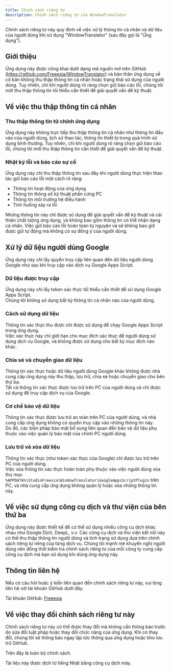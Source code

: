 ```yaml
---
title: Chính sách riêng tư
description: Chính sách riêng tư của WindowTranslator
---
```


Chính sách riêng tư này quy định về việc xử lý thông tin cá nhân và dữ liệu của người dùng khi sử dụng "WindowTranslator" (sau đây gọi là "Ứng dụng").

## Giới thiệu
Ứng dụng này được công khai dưới dạng mã nguồn mở trên GitHub (https://github.com/Freeesia/WindowTranslator) và bản thân ứng dụng về cơ bản không thu thập thông tin cá nhân hoặc trạng thái sử dụng của người dùng. Tuy nhiên, chỉ khi người dùng rõ ràng chọn gửi báo cáo lỗi, chúng tôi mới thu thập thông tin tối thiểu cần thiết để giải quyết vấn đề kỹ thuật.

## Về việc thu thập thông tin cá nhân
### Thu thập thông tin từ chính ứng dụng
Ứng dụng này không trực tiếp thu thập thông tin cá nhân như thông tin đầu vào của người dùng, lịch sử thao tác, thông tin thiết bị trong quá trình sử dụng bình thường.
Tuy nhiên, chỉ khi người dùng rõ ràng chọn gửi báo cáo lỗi, chúng tôi mới thu thập thông tin cần thiết để giải quyết vấn đề kỹ thuật.

### Nhật ký lỗi và báo cáo sự cố
Ứng dụng này chỉ thu thập thông tin sau đây khi người dùng thực hiện thao tác gửi báo cáo lỗi một cách rõ ràng:

- Thông tin hoạt động của ứng dụng
- Thông tin thông số kỹ thuật phần cứng PC
- Thông tin môi trường hệ điều hành
- Tình huống xảy ra lỗi

Những thông tin này chỉ được sử dụng để giải quyết vấn đề kỹ thuật và cải thiện chất lượng ứng dụng, và không bao gồm thông tin có thể nhận dạng cá nhân.
Việc gửi báo cáo lỗi hoàn toàn tự nguyện và sẽ không bao giờ được gửi tự động mà không có sự đồng ý của người dùng.

## Xử lý dữ liệu người dùng Google
Ứng dụng này chỉ lấy quyền truy cập liên quan đến dữ liệu người dùng Google như sau khi truy cập vào dịch vụ Google Apps Script.

### Dữ liệu được truy cập
Ứng dụng này chỉ lấy token xác thực tối thiểu cần thiết để sử dụng Google Apps Script.  
Chúng tôi không sử dụng bất kỳ thông tin cá nhân nào của người dùng.

### Cách sử dụng dữ liệu
Thông tin xác thực thu được chỉ được sử dụng để chạy Google Apps Script trong ứng dụng.  
Việc xác thực này chỉ giới hạn cho mục đích xác thực để người dùng sử dụng dịch vụ Google, và không được sử dụng cho bất kỳ mục đích nào khác.

### Chia sẻ và chuyển giao dữ liệu
Thông tin xác thực hoặc dữ liệu người dùng Google khác không được nhà cung cấp ứng dụng này thu thập, lưu trữ, chia sẻ hoặc chuyển giao cho bên thứ ba.  
Tất cả thông tin xác thực được lưu trữ trên PC của người dùng và chỉ được sử dụng để truy cập dịch vụ của Google.

### Cơ chế bảo vệ dữ liệu
Thông tin xác thực được lưu trữ an toàn trên PC của người dùng, và nhà cung cấp ứng dụng không có quyền truy cập vào những thông tin này.  
Do đó, các biện pháp bảo mật bổ sung liên quan đến bảo vệ dữ liệu phụ thuộc vào việc quản lý bảo mật của chính PC người dùng.

### Lưu trữ và xóa dữ liệu
Thông tin xác thực (như token xác thực của Google) chỉ được lưu trữ trên PC của người dùng.  
Việc xóa thông tin xác thực hoàn toàn phụ thuộc vào việc người dùng xóa thư mục `%APPDATA%\StudioFreesia\WindowTranslator\GoogleAppsScriptPlugin` trên PC, và nhà cung cấp ứng dụng không quản lý hoặc xóa những thông tin này.

## Về việc sử dụng công cụ dịch và thư viện của bên thứ ba
Ứng dụng này được thiết kế để có thể sử dụng nhiều công cụ dịch khác nhau như Google Dịch, DeepL, v.v. Các công cụ dịch và thư viện kết nối này có thể thu thập thông tin người dùng và tình trạng sử dụng dựa trên chính sách riêng tư riêng của từng dịch vụ.
Chúng tôi mạnh mẽ khuyến nghị người dùng nên đồng thời kiểm tra chính sách riêng tư của mỗi công ty cung cấp công cụ dịch mà bạn sử dụng khi dùng ứng dụng này.

## Thông tin liên hệ
Nếu có câu hỏi hoặc ý kiến liên quan đến chính sách riêng tư này, vui lòng liên hệ với tài khoản GitHub dưới đây.

Tài khoản GitHub: [Freeesia](https://github.com/Freeesia)

## Về việc thay đổi chính sách riêng tư này
Chính sách riêng tư này có thể được thay đổi mà không cần thông báo trước do sửa đổi luật pháp hoặc thay đổi chức năng của ứng dụng. Khi có thay đổi, chúng tôi sẽ thông báo ngay lập tức thông qua ứng dụng hoặc kho lưu trữ GitHub.

Trên đây là toàn bộ chính sách.

Tài liệu này được dịch từ tiếng Nhật bằng công cụ dịch máy.
